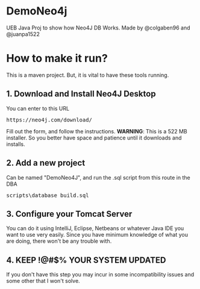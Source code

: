 # DemoNeo4j
UEB Java Proj to show how Neo4J DB Works. Made by @colgaben96 and @juanpa1522

# How to make it run?

This is a maven project. But, it is vital to have these tools running.

## 1. Download and Install Neo4J Desktop

You can enter to this URL
<pre>https://neo4j.com/download/</pre>
Fill out the form, and follow the instructions. <b>WARNING</b>: This is a 522 MB installer. So you better have space and patience until it downloads and installs.

## 2. Add a new project 

Can be named "DemoNeo4J", and run the .sql script from this route in the DBA
<pre>scripts\database_build.sql</pre>

## 3. Configure your Tomcat Server

You can do it using IntelliJ, Eclipse, Netbeans or whatever Java IDE you want to use very easily. Since you have minimum knowledge of what you are doing, there won't be any trouble with.

## 4. KEEP !@#$% YOUR SYSTEM UPDATED

If you don't have this step you may incur in some incompatibility issues and some other that I won't solve.

